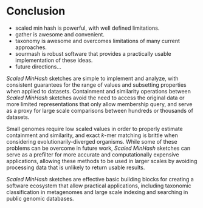# Conclusion

* scaled min hash is powerful, with well defined limitations.
* gather is awesome and convenient.
* taxonomy is awesome and overcomes limitations of many current approaches.
* sourmash is robust software that provides a practically usable implementation of these ideas.
* future directions...

_Scaled MinHash_ sketches are simple to implement and analyze, with
consistent guarantees for the range of values and subsetting
properties when applied to datasets.  Containment and similarity
operations between _Scaled MinHash_ sketches avoid the need to access
the original data or more limited representations that only allow
membership query, and serve as a proxy for large scale comparisons
between hundreds or thousands of datasets.

Small genomes require low scaled values in order to properly estimate
containment and similarity, and exact $k$-mer matching is brittle when
considering evolutionarily-diverged organisms.  While some of these
problems can be overcome in future work, _Scaled MinHash_ sketches can
serve as a prefilter for more accurate and computationally expensive
applications, allowing these methods to be used in larger scales by
avoiding processing data that is unlikely to return usable results.

_Scaled MinHash_ sketches are effective basic building blocks for
creating a software ecosystem that allow practical applications,
including taxonomic classification in metagenomes and large scale
indexing and searching in public genomic databases.

